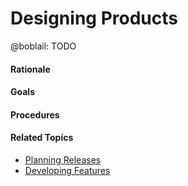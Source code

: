 # Designing Products


@boblail: TODO


#### Rationale

#### Goals

#### Procedures

#### Related Topics

 - [Planning Releases](planning_releases.md)
 - [Developing Features](developing_features.md)
